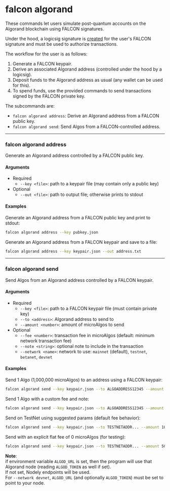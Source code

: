 # falcon algorand

These commands let users simulate post-quantum accounts on the Algorand blockchain using FALCON signatures.

Under the hood, a logicsig signature is [created](https://github.com/algorandfoundation/falcon-signatures/blob/main/algorand/doc.go) for the user's FALCON signature and must be used to authorize transactions.

The workflow for the user is as follows:
1. Generate a FALCON keypair.
2. Derive an associated Algorand address (controlled under the hood by a logicsig).
3. Deposit funds to the Algorand address as usual (any wallet can be used for this).
4. To spend funds, use the provided commands to send transactions signed by the FALCON private key.

The subcommands are:
- `falcon algorand address`: Derive an Algorand address from a FALCON public key.
- `falcon algorand send`: Send Algos from a FALCON-controlled address.

----

### falcon algorand address

Generate an Algorand address controlled by a FALCON public key.

#### Arguments
  - Required
    - `--key <file>`: path to a keypair file (may contain only a public key)
  - Optional
    - `--out <file>`: path to output file; otherwise prints to stdout

#### Examples
Generate an Algorand address from a FALCON public key and print to stdout:

```bash
falcon algorand address --key pubkey.json
```
Generate an Algorand address from a FALCON keypair and save to a file:

```bash
falcon algorand address --key keypair.json --out address.txt
```

----

### falcon algorand send

Send Algos from an Algorand address controlled by a FALCON keypair.

#### Arguments
  - Required
    - `--key <file>`: path to a FALCON keypair file (must contain private key)
    - `--to <address>`: Algorand address to send to
    - `--amount <number>`: amount of microAlgos to send
  - Optional
    - `--fee <number>`: transaction fee in microAlgos (default: minimum network transaction fee)
    - `--note <string>`: optional note to include in the transaction
    - `--network <name>`: network to use: `mainnet` (default), `testnet`, `betanet`, `devnet`

#### Examples
Send 1 Algo (1,000,000 microAlgos) to an address using a FALCON keypair:
```bash
falcon algorand send --key keypair.json --to ALGOADDRESS12345 --amount 1000000
```

Send 1 Algo with a custom fee and note:
```bash
falcon algorand send --key keypair.json --to ALGOADDRESS12345 --amount 1000000 --fee 2000 --note "Payment for services"
```

Send on TestNet using suggested params (default fee behavior):
```bash
falcon algorand send --key keypair.json --to TESTNETADDR... --amount 1000000 --network testnet
```

Send with an explicit flat fee of 0 microAlgos (for testing):
```bash
falcon algorand send --key keypair.json --to TESTNETADDR... --amount 500000 --fee 0 --network testnet
```

**Note**:<br>
if environment variable `ALGOD_URL` is set, then the program will use that Algorand node (reading `ALGOD_TOKEN` as well if set).<br>
If not set, Nodely endpoints will be used.<br>
For `--network devnet`, `ALGOD_URL` (and optionally `ALGOD_TOKEN`) must be set to point to your node.

